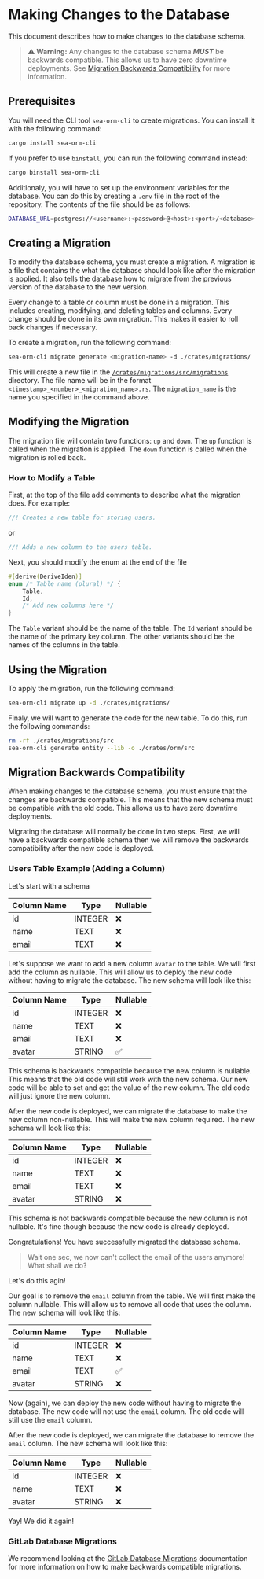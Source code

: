 # Making Changes to the Database

This document describes how to make changes to the database schema.

> **⚠ Warning:**
> Any changes to the database schema ***MUST*** be backwards compatible. This allows us to have zero downtime deployments. See [Migration Backwards Compatibility](#migration-backwards-compatibility) for more information.

## Prerequisites

You will need the CLI tool `sea-orm-cli` to create migrations. You can install it with the following command:

```bash
cargo install sea-orm-cli
```

If you prefer to use `binstall`, you can run the following command instead:

```bash
cargo binstall sea-orm-cli
```

Additionaly, you will have to set up the environment variables for the database. You can do this by creating a `.env` file in the root of the repository. The contents of the file should be as follows:

```bash
DATABASE_URL=postgres://<username>:<password>@<host>:<port>/<database>
```

## Creating a Migration

To modify the database schema, you must create a migration. A migration is a file that contains the what the database should look like after the migration is applied. It also tells the database how to migrate from the previous version of the database to the new version.

Every change to a table or column must be done in a migration. This includes creating, modifying, and deleting tables and columns. Every change should be done in its own migration. This makes it easier to roll back changes if necessary.

To create a migration, run the following command:

```bash
sea-orm-cli migrate generate <migration-name> -d ./crates/migrations/
```

This will create a new file in the [`/crates/migrations/src/migrations`](/crates/migrations/src/migrations) directory. The file name will be in the format `<timestamp>_<number>_<migration_name>.rs`. The `migration_name` is the name you specified in the command above.

## Modifying the Migration

The migration file will contain two functions: `up` and `down`. The `up` function is called when the migration is applied. The `down` function is called when the migration is rolled back.

### How to Modify a Table

First, at the top of the file add comments to describe what the migration does. For example:

```rust
//! Creates a new table for storing users.
```

or 

```rust
//! Adds a new column to the users table.
```

Next, you should modify the enum at the end of the file

```rust
#[derive(DeriveIden)]
enum /* Table name (plural) */ {
    Table,
    Id,
    /* Add new columns here */
}
```

The `Table` variant should be the name of the table. The `Id` variant should be the name of the primary key column. The other variants should be the names of the columns in the table.

## Using the Migration

To apply the migration, run the following command:

```bash
sea-orm-cli migrate up -d ./crates/migrations/
```

Finaly, we will want to generate the code for the new table. To do this, run the following commands:

```bash
rm -rf ./crates/migrations/src
sea-orm-cli generate entity --lib -o ./crates/orm/src
```

## Migration Backwards Compatibility

When making changes to the database schema, you must ensure that the changes are backwards compatible. This means that the new schema must be compatible with the old code. This allows us to have zero downtime deployments.

Migrating the database will normally be done in two steps. First, we will have a backwards compatible schema then we will remove the backwards compatibility after the new code is deployed.

### Users Table Example (Adding a Column)

Let's start with a schema

| Column Name | Type    | Nullable |
| ----------- | ------- | -------- |
| id          | INTEGER | ❌        |
| name        | TEXT    | ❌        |
| email       | TEXT    | ❌        |

Let's suppose we want to add a new column `avatar` to the table. We will first add the column as nullable. This will allow us to deploy the new code without having to migrate the database. The new schema will look like this:

| Column Name | Type    | Nullable |
| ----------- | ------- | -------- |
| id          | INTEGER | ❌        |
| name        | TEXT    | ❌        |
| email       | TEXT    | ❌        |
| avatar      | STRING  | ✅        |

This schema is backwards compatible because the new column is nullable. This means that the old code will still work with the new schema. Our new code will be able to set and get the value of the new column. The old code will just ignore the new column.

After the new code is deployed, we can migrate the database to make the new column non-nullable. This will make the new column required. The new schema will look like this:

| Column Name | Type    | Nullable |
| ----------- | ------- | -------- |
| id          | INTEGER | ❌        |
| name        | TEXT    | ❌        |
| email       | TEXT    | ❌        |
| avatar      | STRING  | ❌        |

This schema is not backwards compatible because the new column is not nullable. It's fine though because the new code is already deployed.

Congratulations! You have successfully migrated the database schema.

> Wait one sec, we now can't collect the email of the users anymore! What shall we do?

Let's do this agin!

Our goal is to remove the `email` column from the table. We will first make the column nullable. This will allow us to remove all code that uses the column. The new schema will look like this:

| Column Name | Type    | Nullable |
| ----------- | ------- | -------- |
| id          | INTEGER | ❌        |
| name        | TEXT    | ❌        |
| email       | TEXT    | ✅        |
| avatar      | STRING  | ❌        |

Now (again), we can deploy the new code without having to migrate the database. The new code will not use the `email` column. The old code will still use the `email` column.

After the new code is deployed, we can migrate the database to remove the `email` column. The new schema will look like this:

| Column Name | Type    | Nullable |
| ----------- | ------- | -------- |
| id          | INTEGER | ❌        |
| name        | TEXT    | ❌        |
| avatar      | STRING  | ❌        |

Yay! We did it again!

### GitLab Database Migrations

We recommend looking at the [GitLab Database Migrations](https://docs.gitlab.com/ee/development/database/) documentation for more information on how to make backwards compatible migrations.